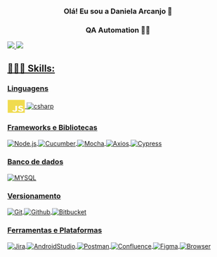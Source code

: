 <h3 align="center"> Olá! Eu sou a Daniela Arcanjo 👋 </h3>
<h3 align="center"> QA Automation 👩‍💻 </h3>

<div>
  <a href="https://github.com/0028dani">
  <img height="180em" src="https://github-readme-stats.vercel.app/api?username=0028dani&show_icons=true&theme=dracula&include_all_commits=true&count_private=true"/>
  <img height="180em" src="https://github-readme-stats.vercel.app/api/top-langs/?username=0028dani&layout=compact&langs_count=16&theme=dracula"/>
</div>

## **👨🏽‍💻 Skills:**
### Linguagens
<div>
    <img align="center" alt="Javascript" height="30" width="40" src="https://raw.githubusercontent.com/devicons/devicon/master/icons/javascript/javascript-plain.svg">
    <img align="center" alt="csharp" height="30" width="40" src="https://cdn.jsdelivr.net/gh/devicons/devicon@latest/icons/csharp/csharp-original.svg">
</div>

### Frameworks e Bibliotecas
<div>
    <img align="center" alt="Node.js" height="30" width="40" src="https://skillicons.dev/icons?i=nodejs">
    <img align="center" alt="Cucumber" height="30" width="40" src="https://cdn.jsdelivr.net/gh/devicons/devicon@latest/icons/cucumber/cucumber-plain.svg">
    <img align="center" alt="Mocha" height="30" width="40" src="https://cdn.jsdelivr.net/gh/devicons/devicon@latest/icons/mocha/mocha-original.svg"">
    <img align="center" alt="Axios" height="30" width="40" src="https://cdn.jsdelivr.net/gh/devicons/devicon@latest/icons/axios/axios-plain.svg">
    <img align="center" alt="Cypress" height="30" width="40" src="https://cdn.jsdelivr.net/gh/devicons/devicon@latest/icons/cypressio/cypressio-original.svg"">
 
  
</div>

 ### Banco de dados
<div>
    <img align="center" alt="MYSQL" height="30" width="40" src="https://cdn.jsdelivr.net/gh/devicons/devicon@latest/icons/mysql/mysql-original.svg">
</div>

### Versionamento
<div>
    <img align="center" alt="Git" height="30" width="40" src="https://cdn.jsdelivr.net/gh/devicons/devicon@latest/icons/git/git-original.svg">
    <img align="center" alt="Github" height="30" width="40" src="https://cdn.jsdelivr.net/gh/devicons/devicon@latest/icons/github/github-original.svg">
    <img align="center" alt="Bitbucket" height="30" width="40"src="https://cdn.jsdelivr.net/gh/devicons/devicon@latest/icons/bitbucket/bitbucket-original-wordmark.svg"">
</div>

 ### Ferramentas e Plataformas
<div>
    <img align="center" alt="Jira" height="30" width="40"src="https://cdn.jsdelivr.net/gh/devicons/devicon@latest/icons/jira/jira-original-wordmark.svg"">
    <img align="center" alt="AndroidStudio" height="30" width="40" src="https://cdn.jsdelivr.net/gh/devicons/devicon@latest/icons/androidstudio/androidstudio-original.svg">
    <img align="center" alt="Postman" height="30" width="40" src="https://cdn.jsdelivr.net/gh/devicons/devicon@latest/icons/postman/postman-original.svg">
    <img align="center" alt="Confluence" height="30" width="40"  src="https://cdn.jsdelivr.net/gh/devicons/devicon@latest/icons/confluence/confluence-original-wordmark.svg">
    <img align="center" alt="Figma" height="30" width="40"  src="https://cdn.jsdelivr.net/gh/devicons/devicon@latest/icons/figma/figma-original.svg">
    <img align="center" alt="Browser" height="30" width="40"  src="https://cdn.jsdelivr.net/gh/devicons/devicon@latest/icons/browserstack/browserstack-original.svg">
</div>

 
